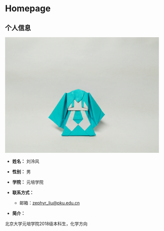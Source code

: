 # Homepage

## 个人信息

![照片](photo.jpg)

- **姓名：** 刘泠风

- **性别：** 男

- **学院：** 元培学院

- **联系方式：**
  - 邮箱：zephyr_liu@pku.edu.cn

- **简介：**

北京大学元培学院2018级本科生，化学方向
